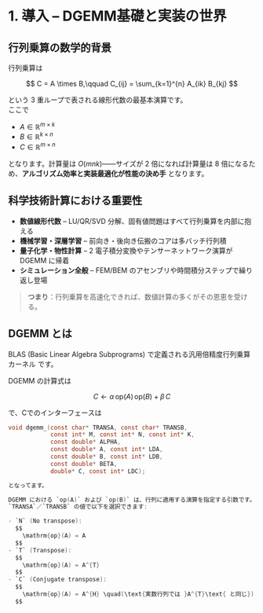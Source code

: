 # 1. 導入 – DGEMM基礎と実装の世界  

## 行列乗算の数学的背景  

行列乗算は  

$$
C = A \times B,\qquad
C_{ij} = \sum_{k=1}^{n} A_{ik} B_{kj}
$$

という 3 重ループで表される線形代数の最基本演算です。  
ここで  

- $A \in \mathbb{R}^{m \times k}$
- $B \in \mathbb{R}^{k \times n}$
- $C \in \mathbb{R}^{m \times n}$

となります。計算量は $O(mnk)$――サイズが 2 倍になれば計算量は 8 倍になるため、**アルゴリズム効率と実装最適化が性能の決め手** となります。

## 科学技術計算における重要性  

- **数値線形代数** – LU/QR/SVD 分解、固有値問題はすべて行列乗算を内部に抱える  
- **機械学習・深層学習** – 前向き・後向き伝搬のコアは多バッチ行列積  
- **量子化学・物性計算** – 2 電子積分変換やテンサーネットワーク演算が DGEMM に帰着  
- **シミュレーション全般** – FEM/BEM のアセンブリや時間積分ステップで繰り返し登場  

> **つまり**：行列乗算を高速化できれば、数値計算の多くがその恩恵を受ける。

## DGEMM とは  
BLAS (Basic Linear Algebra Subprograms) で定義される汎用倍精度行列乗算カーネル です。

DGEMM の計算式は

$$
C \gets \alpha\,\mathrm{op}(A)\,\mathrm{op}(B) + \beta\,C
$$

で、Cでのインターフェースは

```c
void dgemm_(const char* TRANSA, const char* TRANSB,
            const int* M, const int* N, const int* K,
            const double* ALPHA,
            const double* A, const int* LDA,
            const double* B, const int* LDB,
            const double* BETA,
            double* C, const int* LDC);

となってます。

DGEMM における `op(A)` および `op(B)` は、行列に適用する演算を指定する引数です。  
`TRANSA`／`TRANSB` の値で以下を選択できます:

- `N` (No transpose):  
  $$
    \mathrm{op}(A) = A
  $$
- `T` (Transpose):  
  $$
    \mathrm{op}(A) = A^{T}
  $$
- `C` (Conjugate transpose):  
  $$
    \mathrm{op}(A) = A^{H} \quad(\text{実数行列では }A^{T}\text{ と同じ})
  $$
